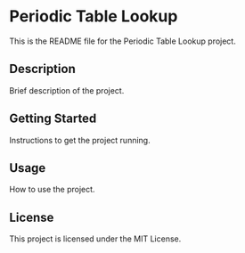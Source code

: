# Periodic Table Lookup

This is the README file for the Periodic Table Lookup project.

## Description

Brief description of the project.

## Getting Started

Instructions to get the project running.

## Usage

How to use the project.

## License

This project is licensed under the MIT License.
